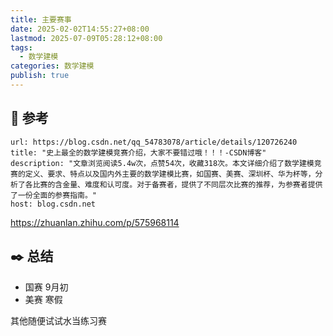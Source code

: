 ```yaml
---
title: 主要赛事
date: 2025-02-02T14:55:27+08:00
lastmod: 2025-07-09T05:28:12+08:00
tags:
  - 数学建模
categories: 数学建模
publish: true
---
```


## 🔗 参考

```cardlink
url: https://blog.csdn.net/qq_54783078/article/details/120726240
title: "史上最全的数学建模竞赛介绍，大家不要错过哦！！！-CSDN博客"
description: "文章浏览阅读5.4w次，点赞54次，收藏318次。本文详细介绍了数学建模竞赛的定义、要求、特点以及国内外主要的数学建模比赛，如国赛、美赛、深圳杯、华为杯等，分析了各比赛的含金量、难度和认可度。对于备赛者，提供了不同层次比赛的推荐，为参赛者提供了一份全面的参赛指南。"
host: blog.csdn.net
```

https://zhuanlan.zhihu.com/p/575968114

## ✒️ 总结

- 国赛 9月初
- 美赛 寒假

其他随便试试水当练习赛
